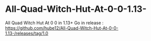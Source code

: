 # All-Quad-Witch-Hut-At-0-0-1.13-
All Quad Witch Hut At 0 0 in 1.13+
Go in release : https://github.com/hube12/All-Quad-Witch-Hut-At-0-0-1.13-/releases/tag/1.0
